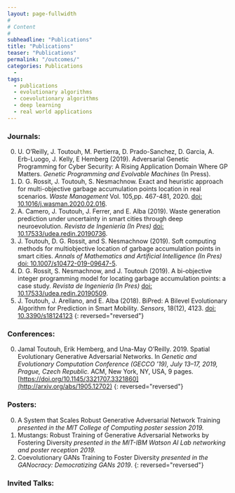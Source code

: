 ```yaml
---
layout: page-fullwidth
#
# Content
#
subheadline: "Publications"
title: "Publications"
teaser: "Publications"
permalink: "/outcomes/"
categories: Publications
  - 
tags:
  - publications
  - evolutionary algorithms
  - coevolutionary algorithms
  - deep learning
  - real world applications
---
```



### Journals:
0. U. O’Reilly, J. Toutouh, M. Pertierra, D. Prado-Sanchez, D. Garcia, A. Erb-Luogo, J. Kelly, E Hemberg (2019). Adversarial Genetic Programming for Cyber Security: A Rising Application Domain Where GP Matters.
*Genetic Programming and Evolvable Machines* (In Press).
0. D. G. Rossit, J. Toutouh, S. Nesmachnow. Exact and heuristic approach for multi-objective garbage accumulation points location in real scenarios. *Waste Management*
Vol. 105,pp. 467-481, 2020. [doi: 10.1016/j.wasman.2020.02.016](https://doi.org/10.1016/j.wasman.2020.02.016).
0. A. Camero, J. Toutouh, J. Ferrer, and E. Alba (2019). Waste generation prediction under uncertainty in smart cities through deep neuroevolution. *Revista de Ingeniería* *(In Pres)* [doi: 10.17533/udea.redin.20190736](https://doi.org/10.17533/udea.redin.20190736). 
0. J. Toutouh, D. G. Rossit, and S. Nesmachnow (2019). Soft computing methods for multiobjective location of garbage accumulation points in smart cities. *Annals of Mathematics and Artificial Intelligence* *(In Pres)* [doi: 10.1007/s10472-019-09647-5](https://link.springer.com/article/10.1007/s10472-019-09647-5).
0. D. G. Rossit, S. Nesmachnow, and J. Toutouh (2019). A bi-objective integer programming model for locating garbage accumulation points: a case study. *Revista de Ingeniería* *(In Pres)* [doi: 10.17533/udea.redin.20190509](https://doi.org/10.17533/udea.redin.20190509). 
0. J. Toutouh, J. Arellano, and E. Alba (2018). BiPred: A Bilevel Evolutionary Algorithm for Prediction in Smart Mobility. *Sensors*, 18(12), 4123. [doi: 10.3390/s18124123](https://doi.org/10.3390/s18124123) 
{: reversed="reversed"}

### Conferences:

0. Jamal Toutouh, Erik Hemberg, and Una-May O’Reilly. 2019. Spatial Evolutionary Generative Adversarial Networks. In *Genetic and Evolutionary Computation Conference (GECCO ’19), July 13–17, 2019, Prague, Czech Republic.* ACM, New York, NY, USA, 9 pages. [https://doi.org/10.1145/3321707.3321860](http://arxiv.org/abs/1905.12702)
{: reversed="reversed"}

### Posters:
0. A System that Scales Robust Generative Adversarial Network Training *presented in the MIT College of Computing poster session 2019.*
0. Mustangs: Robust Training of Generative Adversarial Networks by Fostering Diversity *presented in the MIT-IBM Watson AI Lab networking and poster reception 2019.*
0. Coevolutionary GANs Training to Foster Diversity *presented in the GANocracy: Democratizing GANs 2019*.
{: reversed="reversed"}

### Invited Talks:

